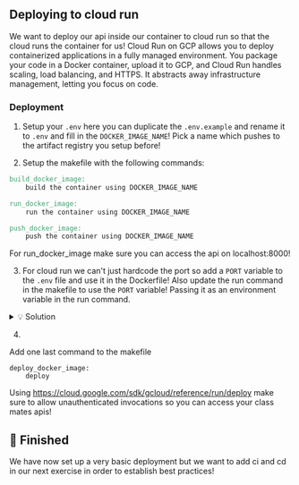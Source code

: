 ##  Deploying to cloud run

We want to deploy our api inside our container to cloud run so that the cloud runs the container for us! Cloud Run on GCP allows you to deploy containerized applications in a fully managed environment. You package your code in a Docker container, upload it to GCP, and Cloud Run handles scaling, load balancing, and HTTPS. It abstracts away infrastructure management, letting you focus on code.

### Deployment

1. Setup your `.env` here you can duplicate the `.env.example` and rename it to `.env` and fill in the `DOCKER_IMAGE_NAME`! Pick a name which pushes to the artifact registry you setup before!

2. Setup the makefile with the following commands:

```makefile
build_docker_image:
    build the container using DOCKER_IMAGE_NAME

run_docker_image:
    run the container using DOCKER_IMAGE_NAME

push_docker_image:
    push the container using DOCKER_IMAGE_NAME
```

For run_docker_image make sure you can access the api on localhost:8000!

3. For cloud run we can't just hardcode the port so add a `PORT` variable to the `.env` file and use it in the Dockerfile! Also update the run command in the makefile to use the `PORT` variable! Passing it as an environment variable in the run command.

<details>
<summary markdown='span'>💡 Solution</summary>

In makefile
```
-e PORT=$(PORT)
```

In dockerfile
```
CMD uvicorn app.main:app --host 0.0.0.0 --port $PORT
```

</details>

4.

Add one last command to the makefile

```
deploy_docker_image:
    deploy
```

Using https://cloud.google.com/sdk/gcloud/reference/run/deploy  make sure to allow unauthenticated invocations so you can access your class mates apis!

## 🏁 Finished

We have now set up a very basic deployment but we want to add ci and cd in our next exercise in order to establish best practices!
